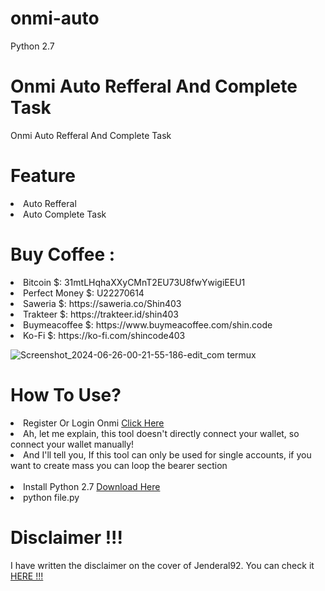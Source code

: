 # onmi-auto

Python 2.7

# Onmi Auto Refferal And Complete Task

<p>Onmi Auto Refferal And Complete Task</p>

# Feature

<li>Auto Refferal</li>
<li>Auto Complete Task</li>

# Buy Coffee :

<li>Bitcoin $: 31mtLHqhaXXyCMnT2EU73U8fwYwigiEEU1</li>
<li>Perfect Money $: U22270614</li>
<li>Saweria $: https://saweria.co/Shin403</li>
<li>Trakteer $: https://trakteer.id/shin403</li>
<li>Buymeacoffee $: https://www.buymeacoffee.com/shin.code</li>
<li>Ko-Fi $: https://ko-fi.com/shincode403</li>

![Screenshot_2024-06-26-00-21-55-186-edit_com termux](https://github.com/Jenderal92/onmi-auto/assets/59664965/bfcd1897-95ec-4cc1-9a3f-17a94979d469)


# How To Use?

<li> Register Or Login Onmi <a href="https://onmi.io/?invite_code=PqlV27OxHpQI">Click Here</a></li>
<li> Ah, let me explain, this tool doesn't directly connect your wallet, so connect your wallet manually!</li>
<li> And I'll tell you, If this tool can only be used for single accounts, if you want to create mass you can loop the bearer section</li>
<br>
<li>Install Python 2.7 <a href="https://www.python.org/ftp/python/2.7.17/python-2.7.17.amd64.msi"> Download Here</a></li>
<li>python file.py</li>

# Disclaimer !!!

<p>I have written the disclaimer on the cover of Jenderal92. You can check it <a href="https://github.com/Jenderal92">HERE !!!</a></p>

